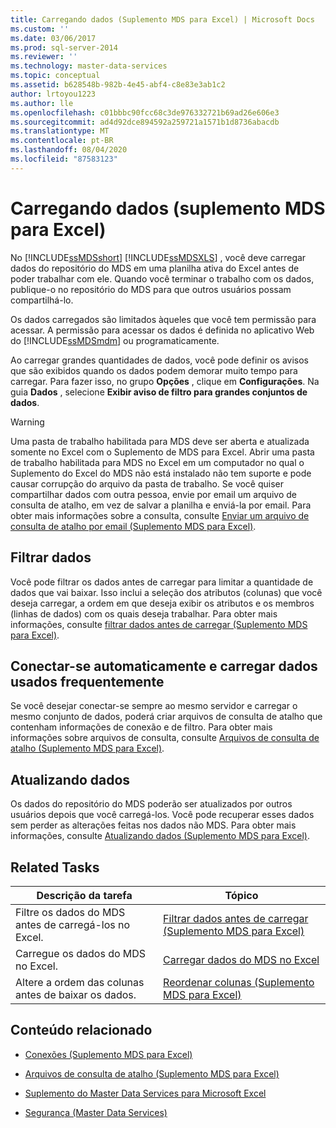```yaml
---
title: Carregando dados (Suplemento MDS para Excel) | Microsoft Docs
ms.custom: ''
ms.date: 03/06/2017
ms.prod: sql-server-2014
ms.reviewer: ''
ms.technology: master-data-services
ms.topic: conceptual
ms.assetid: b628548b-982b-4e45-abf4-c8e83e3ab1c2
author: lrtoyou1223
ms.author: lle
ms.openlocfilehash: c01bbbc90fcc68c3de976332721b69ad26e606e3
ms.sourcegitcommit: ad4d92dce894592a259721a1571b1d8736abacdb
ms.translationtype: MT
ms.contentlocale: pt-BR
ms.lasthandoff: 08/04/2020
ms.locfileid: "87583123"
---
```

# <a name="loading-data-mds-add-in-for-excel"></a>Carregando dados (suplemento MDS para Excel)
  No [!INCLUDE[ssMDSshort](../../includes/ssmdsshort-md.md)] [!INCLUDE[ssMDSXLS](../../includes/ssmdsxls-md.md)] , você deve carregar dados do repositório do MDS em uma planilha ativa do Excel antes de poder trabalhar com ele. Quando você terminar o trabalho com os dados, publique-o no repositório do MDS para que outros usuários possam compartilhá-lo.  
  
 Os dados carregados são limitados àqueles que você tem permissão para acessar. A permissão para acessar os dados é definida no aplicativo Web do [!INCLUDE[ssMDSmdm](../../includes/ssmdsmdm-md.md)] ou programaticamente.  
  
 Ao carregar grandes quantidades de dados, você pode definir os avisos que são exibidos quando os dados podem demorar muito tempo para carregar. Para fazer isso, no grupo **Opções** , clique em **Configurações**. Na guia **Dados** , selecione **Exibir aviso de filtro para grandes conjuntos de dados**.  
  
> [!WARNING]  
>  Uma pasta de trabalho habilitada para MDS deve ser aberta e atualizada somente no Excel com o Suplemento de MDS para Excel. Abrir uma pasta de trabalho habilitada para MDS no Excel em um computador no qual o Suplemento do Excel do MDS não está instalado não tem suporte e pode causar corrupção do arquivo da pasta de trabalho. Se você quiser compartilhar dados com outra pessoa, envie por email um arquivo de consulta de atalho, em vez de salvar a planilha e enviá-la por email. Para obter mais informações sobre a consulta, consulte [Enviar um arquivo de consulta de atalho por email &#40;Suplemento MDS para Excel&#41;](email-a-shortcut-query-file-mds-add-in-for-excel.md).  
  
## <a name="filtering-data"></a>Filtrar dados  
 Você pode filtrar os dados antes de carregar para limitar a quantidade de dados que vai baixar. Isso inclui a seleção dos atributos (colunas) que você deseja carregar, a ordem em que deseja exibir os atributos e os membros (linhas de dados) com os quais deseja trabalhar. Para obter mais informações, consulte [filtrar dados antes de carregar &#40;Suplemento MDS para Excel&#41;](filter-data-before-exporting-mds-add-in-for-excel.md).  
  
## <a name="connect-automatically-and-load-frequently-used-data"></a>Conectar-se automaticamente e carregar dados usados frequentemente  
 Se você desejar conectar-se sempre ao mesmo servidor e carregar o mesmo conjunto de dados, poderá criar arquivos de consulta de atalho que contenham informações de conexão e de filtro. Para obter mais informações sobre arquivos de consulta, consulte [Arquivos de consulta de atalho &#40;Suplemento MDS para Excel&#41;](shortcut-query-files-mds-add-in-for-excel.md).  
  
## <a name="refreshing-data"></a>Atualizando dados  
 Os dados do repositório do MDS poderão ser atualizados por outros usuários depois que você carregá-los. Você pode recuperar esses dados sem perder as alterações feitas nos dados não MDS. Para obter mais informações, consulte [Atualizando dados &#40;Suplemento MDS para Excel&#41;](refreshing-data-mds-add-in-for-excel.md).  
  
## <a name="related-tasks"></a>Related Tasks  
  
|Descrição da tarefa|Tópico|  
|----------------------|-----------|  
|Filtre os dados do MDS antes de carregá-los no Excel.|[Filtrar dados antes de carregar &#40;Suplemento MDS para Excel&#41;](filter-data-before-exporting-mds-add-in-for-excel.md)|  
|Carregue os dados do MDS no Excel.|[Carregar dados do MDS no Excel](export-data-to-excel-from-master-data-services.md)|  
|Altere a ordem das colunas antes de baixar os dados.|[Reordenar colunas &#40;Suplemento MDS para Excel&#41;](reorder-columns-mds-add-in-for-excel.md)|  
  
## <a name="related-content"></a>Conteúdo relacionado  
  
-   [Conexões &#40;Suplemento MDS para Excel&#41;](connections-mds-add-in-for-excel.md)  
  
-   [Arquivos de consulta de atalho &#40;Suplemento MDS para Excel&#41;](shortcut-query-files-mds-add-in-for-excel.md)  
  
-   [Suplemento do Master Data Services para Microsoft Excel](master-data-services-add-in-for-microsoft-excel.md)  
  
-   [Segurança &#40;Master Data Services&#41;](../security-master-data-services.md)  
  
  

